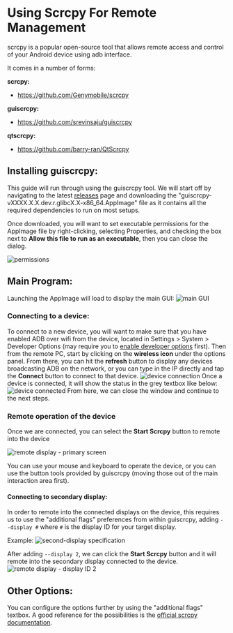 # Using Scrcpy For Remote Management

scrcpy is a popular open-source tool that allows remote access and control of your Android device using adb interface. 

It comes in a number of forms:

**scrcpy:**
- https://github.com/Genymobile/scrcpy

**guiscrcpy:**
- https://github.com/srevinsaju/guiscrcpy

**qtscrcpy:**
- https://github.com/barry-ran/QtScrcpy

## Installing guiscrcpy:

This guide will run through using the guiscrcpy tool. We will start off by navigating to the latest [releases](https://github.com/srevinsaju/guiscrcpy/releases/tag/v2023.1.1) page and downloading the "guiscrcpy-vXXXX.X.X.dev.r.glibcX.X-x86_64.AppImage" file as it contains all the required dependencies to run on most setups. 

Once downloaded, you will want to set executable permissions for the AppImage file by right-clicking, selecting Properties, and checking the box next to **Allow this file to run as an executable**, then you can close the dialog.

![permissions](images/permissions_2024-03-06_12-07-50.png)

## Main Program:

Launching the AppImage will load to display the main GUI:
![main GUI](images/main-keep_display_off_2024-03-06_11-34-41.png)

### Connecting to a device:

To connect to a new device, you will want to make sure that you have enabled ADB over wifi from the device, located in Settings > System > Developer Options (may require you to [enable developer options](https://developer.android.com/studio/debug/dev-options) first). 
Then from the remote PC, start by clicking on the **wireless icon** under the options panel. From there, you can hit the **refresh** button to display any devices broadcasting ADB on the network, or you can type in the IP directly and tap the **Connect** button to connect to that device. 
![device connection](images/device_connection_2024-03-06_11-33-10.png)
Once a device is connected, it will show the status in the grey textbox like below:
![device connected](images/device_connection-connected_2024-03-06_11-34-02.png)
From here, we can close the window and continue to the next steps. 

### Remote operation of the device

Once we are connected, you can select the **Start Scrcpy** button to remote into the device

![remote display - primary screen](images/device-primary_display_2024-03-06_11-44-51.png)

You can use your mouse and keyboard to operate the device, or you can use the button tools provided by guiscrcpy (moving those out of the main interaction area first). 

#### Connecting to secondary display:

In order to remote into the connected displays on the device, this requires us to use the "additional flags" preferences from within guiscrcpy, adding `--display #` where `#` is the display ID for your target display. 

Example:
![second-display specification](images/second_display_2024-02-28_20-57-16.png)

After adding `--display 2`, we can click the **Start Scrcpy** button and it will remote into the secondary display connected to the device. 
![remote display - display ID 2](images/device-secondary_display_2024-03-06_11-45-39.png)

## Other Options:

You can configure the options further by using the "additional flags" textbox. A good reference for the possibilities is the [official scrcpy documentation](https://github.com/Genymobile/scrcpy?tab=readme-ov-file#user-documentation). 


